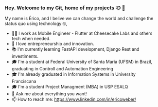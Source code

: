 ### Hey. Welcome to my Git, home of my projects :D 👋 

My name is Érico, and I belive we can change the world and challenge the status quo using technology  🤓,

- 👨‍💻 I work as Mobile Engineer - Flutter at Cheesecake Labs and others tech when needed.
- 🙌 I love entrepreneurship and innovation.
- 📚 I'm currently learning FastAPI development, Django Rest and investiments.
- 🎓 I'm a student at Federal University of Santa Maria (UFSM) in Brazil, graduating in Controll and Automation Engineering
- 🎓 I'm already graduated in Information Systems in University Franciscana
- 🎓 I'm a student Project Managment (MBA) in USP ESALQ
- 💬 Ask me about everything you want!
- 📫 How to reach me: https://www.linkedin.com/in/ericoweber/

